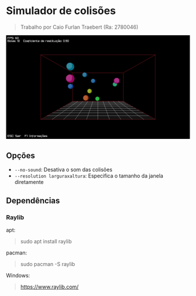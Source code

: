 # Simulador de colisões
> Trabalho por Caio Furlan Traebert (Ra: 2780046)

<img src="assets/Screenshot_3D.png">

## Opções
- `--no-sound`: Desativa o som das colisões
- `--resolution larguraxaltura`: Especifica o tamanho da janela diretamente

## Dependências
### Raylib

apt:

>sudo apt install raylib

pacman:

>sudo pacman -S raylib

Windows:

>https://www.raylib.com/
